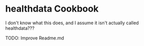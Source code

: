 healthdata Cookbook
===================

I don't know what this does, and I assume it isn't actually called healthdata???

TODO: Improve Readme.md